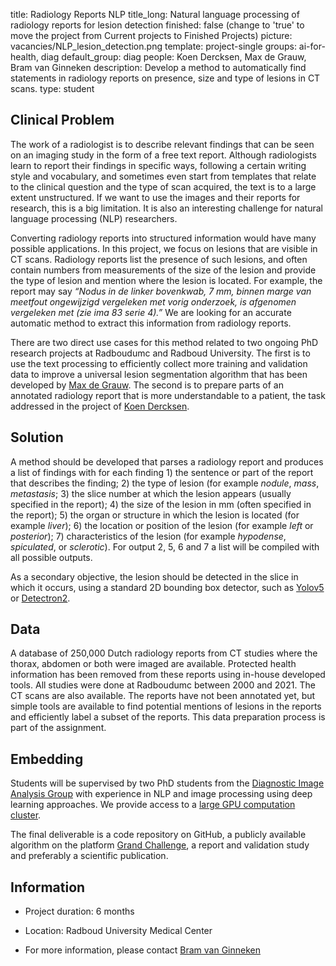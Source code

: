 title: Radiology Reports NLP
title_long: Natural language processing of radiology reports for lesion detection 
finished: false (change to 'true' to move the project from Current projects to Finished Projects)
picture: vacancies/NLP_lesion_detection.png
template: project-single
groups: ai-for-health, diag 
default_group: diag
people: Koen Dercksen, Max de Grauw, Bram van Ginneken
description: Develop a method to automatically find statements in radiology reports on presence, size and type of lesions in CT scans. 
type: student

## Clinical Problem 

The work of a radiologist is to describe relevant findings that can be seen on an imaging study in the form of a free text report. Although radiologists learn to report their findings in specific ways, following a certain writing style and vocabulary, and sometimes even start from templates that relate to the clinical question and the type of scan acquired, the text is to a large extent unstructured. If we want to use the images and their reports for research, this is a big limitation. It is also an interesting challenge for natural language processing (NLP) researchers.  

Converting radiology reports into structured information would have many possible applications. In this project, we focus on lesions that are visible in CT scans. Radiology reports list the presence of such lesions, and often contain numbers from measurements of the size of the lesion and provide the type of lesion and mention where the lesion is located. For example, the report may say *“Nodus in de linker bovenkwab, 7 mm, binnen marge van meetfout ongewijzigd vergeleken met vorig onderzoek, is afgenomen vergeleken met <DATE> (zie ima 83 serie 4).”* We are looking for an accurate automatic method to extract this information from radiology reports.  

There are two direct use cases for this method related to two ongoing PhD research projects at Radboudumc and Radboud University. The first is to use the text processing to efficiently collect more training and validation data to improve a universal lesion segmentation algorithm that has been developed by [Max de Grauw]( https://www.diagnijmegen.nl/people/max-de-grauw/). The second is to prepare parts of an annotated radiology report that is more understandable to a patient, the task addressed in the project of [Koen Dercksen]( https://www.diagnijmegen.nl/projects/mihracle/).   

 

## Solution 

A method should be developed that parses a radiology report and produces a list of findings with for each finding 1) the sentence or part of the report that describes the finding; 2) the type of lesion (for example *nodule*, *mass*, *metastasis*; 3) the slice number at which the lesion appears (usually specified in the report); 4) the size of the lesion in mm (often specified in the report); 5) the organ or structure in which the lesion is located (for example *liver*); 6) the location or position of the lesion (for example *left* or *posterior*); 7) characteristics of the lesion (for example *hypodense*, *spiculated*, or *sclerotic*). For output 2, 5, 6 and 7 a list will be compiled with all possible outputs.  

As a secondary objective, the lesion should be detected in the slice in which it occurs, using a standard 2D bounding box detector, such as [Yolov5]( https://github.com/ultralytics/yolov5) or [Detectron2]( https://github.com/facebookresearch/detectron2).  

 

## Data 

A database of 250,000 Dutch radiology reports from CT studies where the thorax, abdomen or both were imaged are available. Protected health information has been removed from these reports using in-house developed tools. All studies were done at Radboudumc between 2000 and 2021. The CT scans are also available. The reports have not been annotated yet, but simple tools are available to find potential mentions of lesions in the reports and efficiently label a subset of the reports. This data preparation process is part of the assignment.  

 

## Embedding 

Students will be supervised by two PhD students from the [Diagnostic Image Analysis Group](https://www.diagnijmegen.nl/) with experience in NLP and image processing using deep learning approaches. We provide access to a [large GPU computation cluster](https://rtc.diagnijmegen.nl/software/sol/).  

The final deliverable is a code repository on GitHub, a publicly available algorithm on the platform [Grand Challenge](https://grand-challenge.org), a report and validation study and preferably a scientific publication. 



## Information 

- Project duration: 6 months 

- Location: Radboud University Medical Center 

- For more information, please contact [Bram van Ginneken](mailto:bram.vanginneken@radboudumc.nl) 
